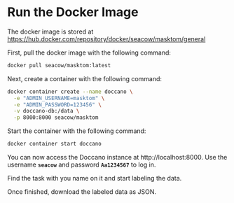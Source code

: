 # Run the Docker Image

The docker image is stored at https://hub.docker.com/repository/docker/seacow/masktom/general

First, pull the docker image with the following command:

```bash
docker pull seacow/masktom:latest
```

Next, create a container with the following command:

```bash
docker container create --name doccano \
  -e "ADMIN_USERNAME=masktom" \
  -e "ADMIN_PASSWORD=123456" \
  -v doccano-db:/data \
  -p 8000:8000 seacow/masktom
```

Start the container with the following command:

```bash
docker container start doccano
```

You can now access the Doccano instance at http://localhost:8000. Use the username __`seacow`__ and password __`Aa1234567`__ to log in.

Find the task with you name on it and start labeling the data.

Once finished, download the labeled data as JSON.